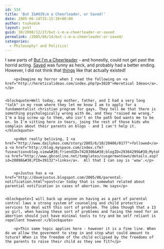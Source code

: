 ```yaml
---
id: 534
title: 'But I&#039;m a Cheerleader, or Saved!'
date: 2005-06-14T15:15:38+00:00
author: tsykoduk
layout: post
guid: 30/2008/12/27/but-i-m-a-cheerleader-or-saved
permalink: /2005/06/14/but-i-m-a-cheerleader-or-saved/
categories:
  - Philosophy! and Politics!
---
```

<p>I saw parts of <a href="http://www.imdb.com/title/tt0179116/">But I'm a Cheerleader</a> - and honestly, could not get past the horrid acting. <a href="http://www.imdb.com/title/tt0332375/">Saved</a> was funny as heck, and probably had a better ending. However, I did not think that <a href="http://www.loveinaction.org/">things</a> like that actually existed!</p>


		<p>Imagine my horror when I read the following on <a href="http://hereticalideas.com/index.php?p=3020">Heretical Ideas</a>.</p>


	<blockquote>Well today, my mother, father, and I had a very long "talk" in my room where they let me know I am to apply for a fundamentalist christian program for gays. They tell me that there is something psychologically wrong with me, and they "raised me wrong." I'm a big screw up to them, who isn't on the path God wants me to be on. So I'm sitting here in tears, joing the rest of those kids who complain about their parents on blogs - and I can't help it.</blockquote>

		<p>Not really beliving, I <a href="http://www.dailykos.com/story/2005/6/10/20406/0177">followed</a> a <a href="http://blog.myspace.com/index.cfm?fuseaction=blog.view&#38;friendID=7428306&#38;blogID=29364299&#38;Mytoken=20050614144332">few</a> <a href="http://www.gbconline.net/templates/cusgermantown/details.asp?id=20898&#38;PID=39132">links</a>.  All that I can say is 'wow'.</p>


		<p>Justus has a <a href="http://davejustus.blogspot.com/2005/06/parental-notification.html">post</a> today that is somewhat related about parential notification in cases of abortion. He says</p>


	<blockquote>I will back up anyone on having as a part of parental control laws a strong system of counseling and child protective services to deal with this sort of problem. The idea though that a 13 yo girl, when having these sort of problems and facing the need for an abortion should just have minimal tools to try and be self reliant is repellent however.</blockquote>

		<p>This same topic applies here - however it is a fine line. When do we allow the goverment to step in and stop what could amount to toture? When is the freedom of the child eclipsed by the freedoms of the parents to raise their child as they see fit?</p>